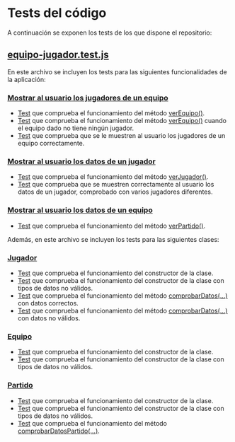 # Tests del código
A continuación se exponen los tests de los que dispone el repositorio:

## [equipo-jugador.test.js](../test/equipo-jugador.test.js)
En este archivo se incluyen los tests para las siguientes funcionalidades de la aplicación:

### [Mostrar al usuario los jugadores de un equipo](https://github.com/juancpineda97/LaLigaStats/issues/4)
- [Test](https://github.com/juancpineda97/LaLigaStats/blob/fceea0bad4c07d8b0838582cf0404170623b7a88/test/equipo-jugador.test.js#L17) que comprueba el funcionamiento del método [verEquipo()](https://github.com/juancpineda97/LaLigaStats/blob/main/docs/descripcion_clases.md#m%C3%A9todos).
- [Test](https://github.com/juancpineda97/LaLigaStats/blob/fceea0bad4c07d8b0838582cf0404170623b7a88/test/equipo-jugador.test.js#L24) que comprueba el funcionamiento del método [verEquipo()](https://github.com/juancpineda97/LaLigaStats/blob/main/docs/descripcion_clases.md#m%C3%A9todos) cuando el equipo dado no tiene ningún jugador.
- [Test](https://github.com/juancpineda97/LaLigaStats/blob/fceea0bad4c07d8b0838582cf0404170623b7a88/test/equipo-jugador.test.js#L29) que comprueba que se le muestren al usuario los jugadores de un equipo correctamente.

### [Mostrar al usuario los datos de un jugador](https://github.com/juancpineda97/LaLigaStats/issues/5)
- [Test](https://github.com/juancpineda97/LaLigaStats/blob/fceea0bad4c07d8b0838582cf0404170623b7a88/test/equipo-jugador.test.js#L42) que comprueba el funcionamiento del método [verJugador()](https://github.com/juancpineda97/LaLigaStats/blob/main/docs/descripcion_clases.md#m%C3%A9todos-1).
- [Test](https://github.com/juancpineda97/LaLigaStats/blob/fceea0bad4c07d8b0838582cf0404170623b7a88/test/equipo-jugador.test.js#L51) que comprueba que se muestren correctamente al usuario los datos de un jugador, comprobado con varios jugadores diferentes.

### [Mostrar al usuario los datos de un equipo](https://github.com/juancpineda97/LaLigaStats/issues/40)
- [Test](https://github.com/juancpineda97/LaLigaStats/blob/262fa4e0893980b826f0be490d89db32b64c5095/test/equipo-jugador.test.js#L112) que comprueba el funcionamiento del método [verPartido()](https://github.com/juancpineda97/LaLigaStats/blob/262fa4e0893980b826f0be490d89db32b64c5095/src/partido.js#L87).

Además, en este archivo se incluyen los tests para las siguientes clases:

### [Jugador](../src/jugador.js)
- [Test](https://github.com/juancpineda97/LaLigaStats/blob/fceea0bad4c07d8b0838582cf0404170623b7a88/test/equipo-jugador.test.js#L72) que comprueba el funcionamiento del constructor de la clase.
- [Test](https://github.com/juancpineda97/LaLigaStats/blob/fceea0bad4c07d8b0838582cf0404170623b7a88/test/equipo-jugador.test.js#L80) que comprueba el funcionamiento del constructor de la clase con tipos de datos no válidos.
- [Test](https://github.com/juancpineda97/LaLigaStats/blob/fceea0bad4c07d8b0838582cf0404170623b7a88/test/equipo-jugador.test.js#L86) que comprueba el funcionamiento del método [comprobarDatos(...)](https://github.com/juancpineda97/LaLigaStats/blob/main/docs/descripcion_clases.md#m%C3%A9todos-1) con datos correctos.
- [Test](https://github.com/juancpineda97/LaLigaStats/blob/fceea0bad4c07d8b0838582cf0404170623b7a88/test/equipo-jugador.test.js#L91) que comprueba el funcionamiento del método [comprobarDatos(...)](https://github.com/juancpineda97/LaLigaStats/blob/main/docs/descripcion_clases.md#m%C3%A9todos-1) con datos no válidos.

### [Equipo](../src/equipo.js) 
- [Test](https://github.com/juancpineda97/LaLigaStats/blob/fceea0bad4c07d8b0838582cf0404170623b7a88/test/equipo-jugador.test.js#L100) que comprueba el funcionamiento del constructor de la clase.
- [Test](https://github.com/juancpineda97/LaLigaStats/blob/fceea0bad4c07d8b0838582cf0404170623b7a88/test/equipo-jugador.test.js#L105) que comprueba el funcionamiento del constructor de la clase con tipos de datos no válidos.

### [Partido](../src/partido.js)
- [Test](https://github.com/juancpineda97/LaLigaStats/blob/262fa4e0893980b826f0be490d89db32b64c5095/test/equipo-jugador.test.js#L196) que comprueba el funcionamiento del constructor de la clase.
- [Test](https://github.com/juancpineda97/LaLigaStats/blob/262fa4e0893980b826f0be490d89db32b64c5095/test/equipo-jugador.test.js#L218) que comprueba el funcionamiento del constructor de la clase con tipos de datos no válidos.
- [Test](https://github.com/juancpineda97/LaLigaStats/blob/262fa4e0893980b826f0be490d89db32b64c5095/test/equipo-jugador.test.js#L225) que comprueba el funcionamiento del método [comprobarDatosPartido(...)](https://github.com/juancpineda97/LaLigaStats/blob/262fa4e0893980b826f0be490d89db32b64c5095/src/partido.js#L54).